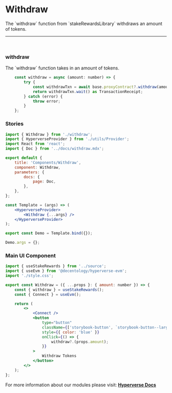 # Withdraw

<p> The `withdraw` function from `stakeRewardsLibrary` withdraws an amount of tokens. </p>

---

<br>

### withdraw

<p> The `withdraw` function takes in an amount of tokens. </p>

```jsx
	const withdraw = async (amount: number) => {
		try {
			const withdrawTxn = await base.proxyContract?.withdraw(amount);
			return withdrawTxn.wait() as TransactionReceipt;
		} catch (error) {
			throw error;
		}
	};
```

### Stories

```jsx
import { Withdraw } from './withdraw';
import { HyperverseProvider } from './utils/Provider';
import React from 'react';
import { Doc } from '../docs/withdraw.mdx';

export default {
	title: 'Components/Withdraw',
	component: Withdraw,
	parameters: {
		docs: {
			page: Doc,
		},
	},
};

const Template = (args) => (
	<HyperverseProvider>
		<Withdraw {...args} />
	</HyperverseProvider>
);

export const Demo = Template.bind({});

Demo.args = {};
```

### Main UI Component

```jsx
import { useStakeRewards } from '../source';
import { useEvm } from '@decentology/hyperverse-evm';
import './style.css';

export const Withdraw = ({ ...props }: { amount: number }) => {
	const { withdraw } = useStakeRewards();
	const { Connect } = useEvm();

	return (
		<>
			<Connect />
			<button
				type="button"
				className={['storybook-button', `storybook-button--large`].join(' ')}
				style={{ color: 'blue' }}
				onClick={() => {
					withdraw?.(props.amount);
				}}
			>
				Withdraw Tokens
			</button>
		</>
	);
};
```

For more information about our modules please visit: [**Hyperverse Docs**](docs.hyperverse.dev)
